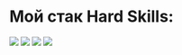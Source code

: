 # Мой cтак Hard Skills:

<img src="https://img.shields.io/badge/python-0000CD?style=for-the-badge&logo=python&logoColor=FFD700"> <img src="https://img.shields.io/badge/sql-32CD32?style=for-the-badge&logo=adminer&logoColor=000000"> <img src="https://img.shields.io/badge/git-000000?style=for-the-badge&logo=git&logoColor=FFFFFFF"> <img src="https://img.shields.io/badge/tableau-8B008B?style=for-the-badge&logo=tableau&logoColor=FFFF00">
